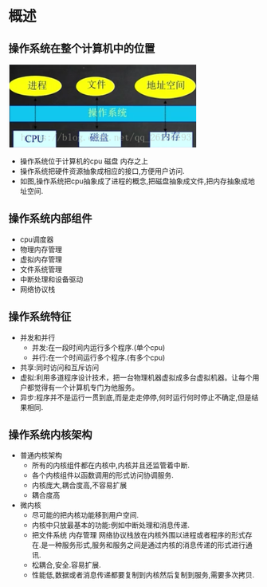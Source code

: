 概述
===========================
操作系统在整个计算机中的位置
---------------
![架构](https://github.com/zzhangyuhang/operating-system/blob/master/photo/1.计算机架构.png)

* 操作系统位于计算机的cpu 磁盘 内存之上
* 操作系统把硬件资源抽象成相应的接口,方便用户访问.
* 如图,操作系统把cpu抽象成了进程的概念,把磁盘抽象成文件,把内存抽象成地址空间.

操作系统内部组件
---------------
* cpu调度器
* 物理内存管理
* 虚拟内存管理
* 文件系统管理
* 中断处理和设备驱动
* 网络协议栈

操作系统特征
-------------
* 并发和并行
	* 并发:在一段时间内运行多个程序.(单个cpu)
	* 并行:在一个时间运行多个程序.(有多个cpu)
* 共享:同时访问和互斥访问
* 虚拟:利用多道程序设计技术，把一台物理机器虚拟成多台虚拟机器。让每个用户都觉得有一个计算机专门为他服务。
* 异步:程序并不是运行一贯到底,而是走走停停,何时运行何时停止不确定,但是结果相同.

操作系统内核架构
-------------------
* 普通内核架构
	* 所有的内核组件都在内核中,内核并且还监管着中断.
	* 各个内核组件以函数调用的形式访问协调服务.
	* 内核庞大,耦合度高,不容易扩展
	* 耦合度高
* 微内核
	* 尽可能的把内核功能移到用户空间.
	* 内核中只放最基本的功能:例如中断处理和消息传递.
	* 把文件系统 内存管理 网络协议栈放在内核外围以进程或者程序的形式存在.是一种服务形式,服务和服务之间是通过内核的消息传递的形式进行通讯.
	* 松耦合,安全.容易扩展.
	* 性能低,数据或者消息传递都要复制到内核然后复制到服务,需要多次拷贝.